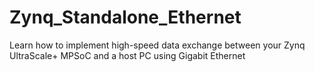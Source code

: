 # Zynq_Standalone_Ethernet
Learn how to implement high-speed data exchange between your Zynq UltraScale+ MPSoC and a host PC using Gigabit Ethernet
